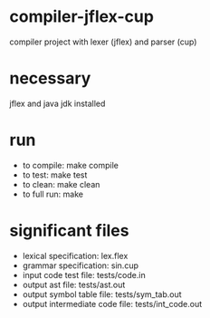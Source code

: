# compiler-jflex-cup
compiler project with lexer (jflex) and parser (cup)

# necessary
jflex and java jdk installed

# run
- to compile: make compile
- to test: make test
- to clean: make clean
- to full run: make

# significant files
- lexical specification: lex.flex
- grammar specification: sin.cup
- input code test file: tests/code.in 
- output ast file: tests/ast.out 
- output symbol table file: tests/sym_tab.out
- output intermediate code file: tests/int_code.out